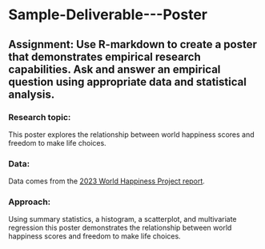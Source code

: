 # Sample-Deliverable---Poster

## Assignment: Use R-markdown to create a poster that demonstrates empirical research capabilities.  Ask and answer an empirical question using appropriate data and statistical analysis. 

### Research topic: 
This poster explores the relationship between world happiness scores and freedom to make life choices. 

### Data:
Data comes from the [2023 World Happiness Project report](https://happiness-report.s3.amazonaws.com/2023/WHR+23_Statistical_Appendix.pdf).

### Approach: 
Using summary statistics, a histogram, a scatterplot, and multivariate regression this poster demonstrates the relationship between world happiness scores and freedom to make life choices. 
